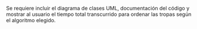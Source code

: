 Se requiere incluir el diagrama de clases UML, documentación del código
y mostrar al usuario el tiempo total transcurrido para ordenar las tropas
según el algoritmo elegido.